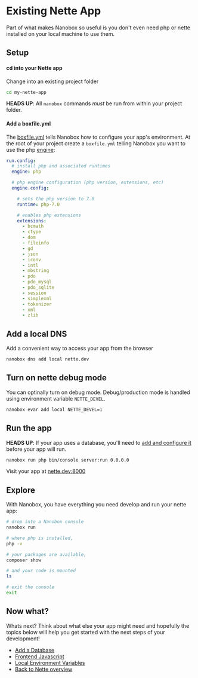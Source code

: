 # Existing Nette App
Part of what makes Nanobox so useful is you don't even need php or nette installed on your local machine to use them.

## Setup

#### cd into your Nette app
Change into an existing project folder

```bash
cd my-nette-app
```

**HEADS UP**: All `nanobox` commands *must* be run from within your project folder.

#### Add a boxfile.yml
The <a href="https://docs.nanobox.io/boxfile/" target="\_blank">boxfile.yml</a> tells Nanobox how to configure your app's environment. At the root of your project create a `boxfile.yml` telling Nanobox you want to use the php <a href="https://docs.nanobox.io/engines/" target="\_blank">engine</a>:

```yaml
run.config:
  # install php and associated runtimes
  engine: php

  # php engine configuration (php version, extensions, etc)
  engine.config:

    # sets the php version to 7.0
    runtime: php-7.0

    # enables php extensions
    extensions:
      - bcmath
      - ctype
      - dom
      - fileinfo
      - gd
      - json
      - iconv
      - intl
      - mbstring
      - pdo
      - pdo_mysql
      - pdo_sqlite
      - session
      - simplexml
      - tokenizer
      - xml
      - zlib
```

## Add a local DNS
Add a convenient way to access your app from the browser

```bash
nanobox dns add local nette.dev
```

## Turn on nette debug mode
You can optinally turn on debug mode. Debug/production mode is handled using environment variable `NETTE_DEVEL`.

```bash
nanobox evar add local NETTE_DEVEL=1
```

## Run the app

**HEADS UP**: If your app uses a database, you'll need to [add and configure it](/php/nette/add-a-database) before your app will run.

```bash
nanobox run php bin/console server:run 0.0.0.0
```

Visit your app at <a href="http://nette.dev:8000" target="\_blank">nette.dev:8000</a>

## Explore
With Nanobox, you have everything you need develop and run your nette app:

```bash
# drop into a Nanobox console
nanobox run

# where php is installed,
php -v

# your packages are available,
composer show

# and your code is mounted
ls

# exit the console
exit
```

## Now what?
Whats next? Think about what else your app might need and hopefully the topics below will help you get started with the next steps of your development!

* [Add a Database](/php/nette/add-a-database)
* [Frontend Javascript](/php/nette/frontend-javascript)
* [Local Environment Variables](/php/nette/local-evars)
* [Back to Nette overview](/php/nette)
